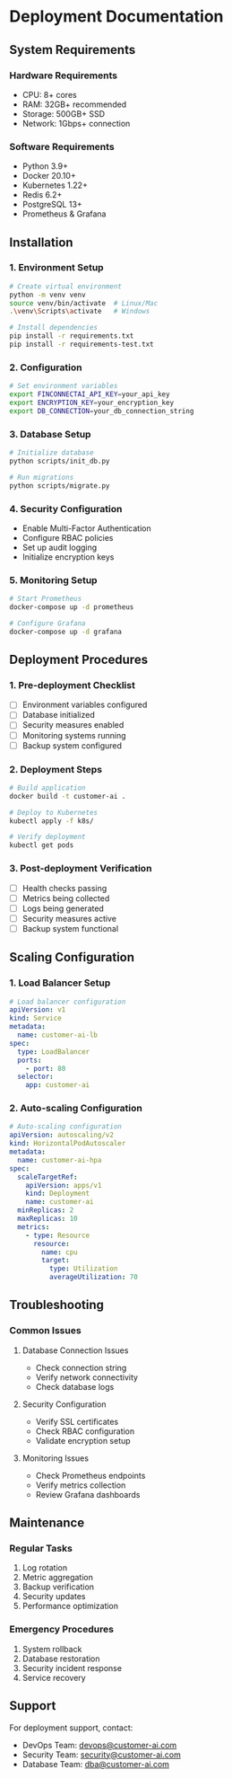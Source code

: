 # Deployment Documentation

## System Requirements

### Hardware Requirements
- CPU: 8+ cores
- RAM: 32GB+ recommended
- Storage: 500GB+ SSD
- Network: 1Gbps+ connection

### Software Requirements
- Python 3.9+
- Docker 20.10+
- Kubernetes 1.22+
- Redis 6.2+
- PostgreSQL 13+
- Prometheus & Grafana

## Installation

### 1. Environment Setup
```bash
# Create virtual environment
python -m venv venv
source venv/bin/activate  # Linux/Mac
.\venv\Scripts\activate   # Windows

# Install dependencies
pip install -r requirements.txt
pip install -r requirements-test.txt
```

### 2. Configuration
```bash
# Set environment variables
export FINCONNECTAI_API_KEY=your_api_key
export ENCRYPTION_KEY=your_encryption_key
export DB_CONNECTION=your_db_connection_string
```

### 3. Database Setup
```bash
# Initialize database
python scripts/init_db.py

# Run migrations
python scripts/migrate.py
```

### 4. Security Configuration
- Enable Multi-Factor Authentication
- Configure RBAC policies
- Set up audit logging
- Initialize encryption keys

### 5. Monitoring Setup
```bash
# Start Prometheus
docker-compose up -d prometheus

# Configure Grafana
docker-compose up -d grafana
```

## Deployment Procedures

### 1. Pre-deployment Checklist
- [ ] Environment variables configured
- [ ] Database initialized
- [ ] Security measures enabled
- [ ] Monitoring systems running
- [ ] Backup system configured

### 2. Deployment Steps
```bash
# Build application
docker build -t customer-ai .

# Deploy to Kubernetes
kubectl apply -f k8s/

# Verify deployment
kubectl get pods
```

### 3. Post-deployment Verification
- [ ] Health checks passing
- [ ] Metrics being collected
- [ ] Logs being generated
- [ ] Security measures active
- [ ] Backup system functional

## Scaling Configuration

### 1. Load Balancer Setup
```yaml
# Load balancer configuration
apiVersion: v1
kind: Service
metadata:
  name: customer-ai-lb
spec:
  type: LoadBalancer
  ports:
    - port: 80
  selector:
    app: customer-ai
```

### 2. Auto-scaling Configuration
```yaml
# Auto-scaling configuration
apiVersion: autoscaling/v2
kind: HorizontalPodAutoscaler
metadata:
  name: customer-ai-hpa
spec:
  scaleTargetRef:
    apiVersion: apps/v1
    kind: Deployment
    name: customer-ai
  minReplicas: 2
  maxReplicas: 10
  metrics:
    - type: Resource
      resource:
        name: cpu
        target:
          type: Utilization
          averageUtilization: 70
```

## Troubleshooting

### Common Issues
1. Database Connection Issues
   - Check connection string
   - Verify network connectivity
   - Check database logs

2. Security Configuration
   - Verify SSL certificates
   - Check RBAC configuration
   - Validate encryption setup

3. Monitoring Issues
   - Check Prometheus endpoints
   - Verify metrics collection
   - Review Grafana dashboards

## Maintenance

### Regular Tasks
1. Log rotation
2. Metric aggregation
3. Backup verification
4. Security updates
5. Performance optimization

### Emergency Procedures
1. System rollback
2. Database restoration
3. Security incident response
4. Service recovery

## Support
For deployment support, contact:
- DevOps Team: devops@customer-ai.com
- Security Team: security@customer-ai.com
- Database Team: dba@customer-ai.com
